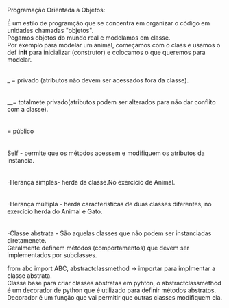 Programação Orientada a Objetos:<br>

É um estilo de programção que se concentra em organizar o código em unidades chamadas "objetos".<br>
Pegamos objetos do mundo real e modelamos em classe.<br>
Por exemplo para modelar um animal, começamos com o class e usamos o def __init__ para inicializar (construtor) e colocamos o que queremos para modelar.<br><br>

_ = privado (atributos não devem ser acessados fora da classe).<br>
<br><br>
__= totalmete privado(atributos podem ser alterados para não dar conflito com a classe).<br>
<br><br>
  = público<br>
<br><br>
  Self - permite que os métodos acessem e modifiquem os atributos da instancia.<br>
<br><br>
-Herança simples- herda da classe.No exercício de Animal.<br>
<br><br>
-Herança múltipla - herda caracteristicas de duas classes diferentes, no exercício herda do Animal e Gato.<br>
<br><br>
-Classe abstrata - São aquelas classes que não podem ser instanciadas diretamenete.<br>
Geralmente definem métodos (comportamentos) que devem ser implementados por subclasses.<br>

from abc import ABC, abstractclassmethod -> importar para implmentar a classe abstrata.<br>
Classe base para criar classes abstratas em pyhton, o abstractclassmethod é um decorador de python que é utilizado para definir métodos abstratos. Decorador é um função que vai permitir que outras classes modifiquem ela.<br>